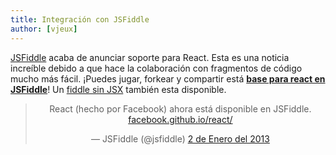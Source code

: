 ```yaml
---
title: Integración con JSFiddle
author: [vjeux]
---
```



[JSFiddle](https://jsfiddle.net) acaba de anunciar soporte para React. Esta es una noticia increíble debido a que hace la colaboración con fragmentos de código mucho más fácil. ¡Puedes jugar, forkear y compartir está **[base para react en JSFiddle](http://jsfiddle.net/vjeux/kb3gN/)**! Un [fiddle sin JSX](http://jsfiddle.net/vjeux/VkebS/) también esta disponible.

<blockquote class="twitter-tweet" align="center"><p>React (hecho por Facebook) ahora está disponible en JSFiddle. <a href="http://t.co/wNQf9JPv5u" title="http://facebook.github.io/react/">facebook.github.io/react/</a></p>&mdash; JSFiddle (@jsfiddle) <a href="https://twitter.com/jsfiddle/status/341114115781177344">2 de Enero del 2013</a></blockquote>

